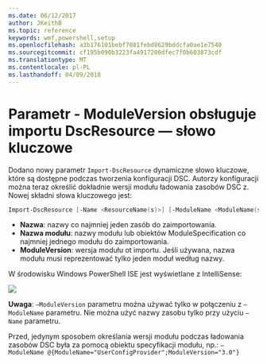 ```yaml
---
ms.date: 06/12/2017
author: JKeithB
ms.topic: reference
keywords: wmf,powershell,setup
ms.openlocfilehash: a3b176101bebf7081febd8629bddcfa0ae1e7540
ms.sourcegitcommit: cf195b090b3223fa4917206dfec7f0b603873cdf
ms.translationtype: MT
ms.contentlocale: pl-PL
ms.lasthandoff: 04/09/2018
---
```

# <a name="import-dscresource-keyword-supports--moduleversion-parameter"></a>Parametr - ModuleVersion obsługuje importu DscResource — słowo kluczowe

Dodano nowy parametr `Import-DscResource` dynamiczne słowo kluczowe, które są dostępne podczas tworzenia konfiguracji DSC. Autorzy konfiguracji można teraz określić dokładnie wersji modułu ładowania zasobów DSC z. Nowej składni słowa kluczowego jest:

```powershell
Import-DscResource [-Name <ResourceName(s)>] [-ModuleName <ModuleName(s)>] [-ModuleVersion <ModuleVersion>]
```

* **Nazwa**: nazwy co najmniej jeden zasób do zaimportowania.
* **Nazwa modułu**: nazwy modułu lub obiektów ModuleSpecification co najmniej jednego modułu do zaimportowania.
* **ModuleVersion**: wersja modułu ot importu. Jeśli używana, nazwa modułu musi reprezentować tylko jeden moduł według nazwy.

W środowisku Windows PowerShell ISE jest wyświetlane z IntelliSense:

![](../images/Import-DscResource-Modversion.jpg)

**Uwaga**: `–ModuleVersion` parametru można używać tylko w połączeniu z `–ModuleName` parametru. Nie można użyć nazwy zasobu tylko przy użyciu `–Name` parametru.

Przed, jedynym sposobem określania wersji modułu podczas ładowania zasobów DSC była za pomocą obiektu specyfikacji modułu, np.: `–ModuleName @{ModuleName="UserConfigProvider";ModuleVersion="3.0"}`